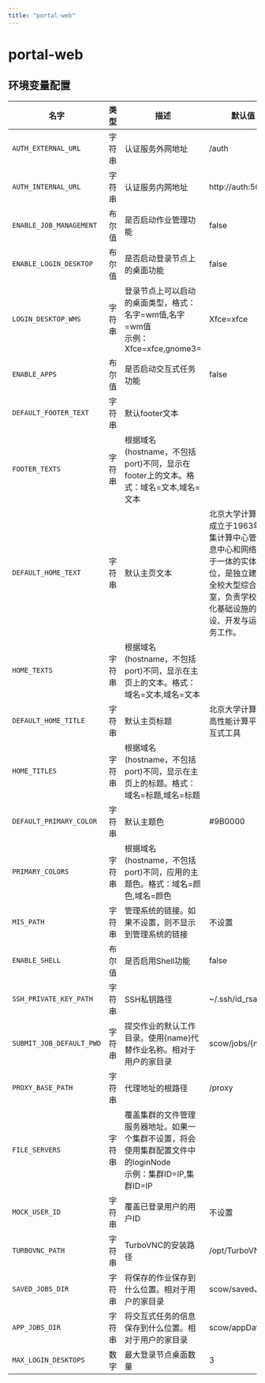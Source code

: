 ```yaml
---
title: "portal-web"
---
```


# portal-web

## 环境变量配置



<!-- ENV TABLE START -->

| 名字 | 类型 | 描述 | 默认值 |
| -- | -- | -- | -- |
|`AUTH_EXTERNAL_URL`|字符串|认证服务外网地址|/auth|
|`AUTH_INTERNAL_URL`|字符串|认证服务内网地址|http://auth:5000|
|`ENABLE_JOB_MANAGEMENT`|布尔值|是否启动作业管理功能|false|
|`ENABLE_LOGIN_DESKTOP`|布尔值|是否启动登录节点上的桌面功能|false|
|`LOGIN_DESKTOP_WMS`|字符串|登录节点上可以启动的桌面类型，格式：名字=wm值,名字=wm值<br/>示例：Xfce=xfce,gnome3=|Xfce=xfce|
|`ENABLE_APPS`|布尔值|是否启动交互式任务功能|false|
|`DEFAULT_FOOTER_TEXT`|字符串|默认footer文本||
|`FOOTER_TEXTS`|字符串|根据域名(hostname，不包括port)不同，显示在footer上的文本。格式：域名=文本,域名=文本||
|`DEFAULT_HOME_TEXT`|字符串|默认主页文本|北京大学计算中心成立于1963年，是集计算中心管理信息中心和网络中心于一体的实体单位，是独立建制的全校大型综合实验室，负责学校信息化基础设施的建设、开发与运行服务工作。|
|`HOME_TEXTS`|字符串|根据域名(hostname，不包括port)不同，显示在主页上的文本。格式：域名=文本,域名=文本||
|`DEFAULT_HOME_TITLE`|字符串|默认主页标题|北京大学计算中心高性能计算平台交互式工具|
|`HOME_TITLES`|字符串|根据域名(hostname，不包括port)不同，显示在主页上的标题。格式：域名=标题,域名=标题||
|`DEFAULT_PRIMARY_COLOR`|字符串|默认主题色|#9B0000|
|`PRIMARY_COLORS`|字符串|根据域名(hostname，不包括port)不同，应用的主题色。格式：域名=颜色,域名=颜色||
|`MIS_PATH`|字符串|管理系统的链接。如果不设置，则不显示到管理系统的链接|不设置|
|`ENABLE_SHELL`|布尔值|是否启用Shell功能|false|
|`SSH_PRIVATE_KEY_PATH`|字符串|SSH私钥路径|~/.ssh/id_rsa|
|`SUBMIT_JOB_DEFAULT_PWD`|字符串|提交作业的默认工作目录。使用{name}代替作业名称。相对于用户的家目录|scow/jobs/{name}|
|`PROXY_BASE_PATH`|字符串|代理地址的根路径|/proxy|
|`FILE_SERVERS`|字符串|覆盖集群的文件管理服务器地址。如果一个集群不设置，将会使用集群配置文件中的loginNode<br/>示例：集群ID=IP,集群ID=IP||
|`MOCK_USER_ID`|字符串|覆盖已登录用户的用户ID|不设置|
|`TURBOVNC_PATH`|字符串|TurboVNC的安装路径|/opt/TurboVNC|
|`SAVED_JOBS_DIR`|字符串|将保存的作业保存到什么位置。相对于用户的家目录|scow/savedJobs|
|`APP_JOBS_DIR`|字符串|将交互式任务的信息保存到什么位置。相对于用户的家目录|scow/appData|
|`MAX_LOGIN_DESKTOPS`|数字|最大登录节点桌面数量|3|

<!-- ENV TABLE END -->


